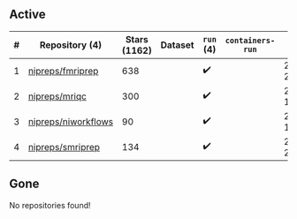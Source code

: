 ## Active
| # | Repository (4) | Stars (1162) | Dataset | `run` (4) | `containers-run` | Last Modified |
| --- | --- | --- | --- | --- | --- | --- |
| 1 | [nipreps/fmriprep](https://github.com/nipreps/fmriprep) | 638 |  | :heavy_check_mark: |  | 2024-11-22 22:14:16+00:00 |
| 2 | [nipreps/mriqc](https://github.com/nipreps/mriqc) | 300 |  | :heavy_check_mark: |  | 2024-09-25 13:24:10+00:00 |
| 3 | [nipreps/niworkflows](https://github.com/nipreps/niworkflows) | 90 |  | :heavy_check_mark: |  | 2024-11-25 12:42:33+00:00 |
| 4 | [nipreps/smriprep](https://github.com/nipreps/smriprep) | 134 |  | :heavy_check_mark: |  | 2024-11-18 20:48:04+00:00 |

## Gone
No repositories found!
